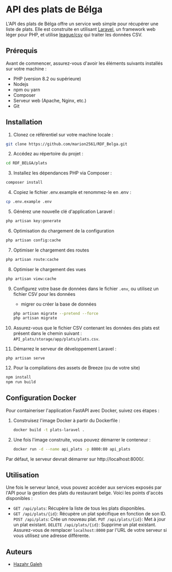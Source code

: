 # API des plats de Bélga
L'API des plats de Bélga offre un service web simple pour récupérer une liste de plats. Elle est construite en utilisant [Laravel](https://laravel.com/), un framework web léger pour PHP, et utilise [league/csv]() qui traiter les données CSV.
## Prérequis
Avant de commencer, assurez-vous d'avoir les éléments suivants installés sur votre machine :
- PHP (version 8.2 ou supérieure)
- Nodejs
- npm ou yarn
- Composer
- Serveur web (Apache, Nginx, etc.)
- Git
## Installation
1. Clonez ce référentiel sur votre machine locale :
```.sh
git clone https://github.com/marion2561/RDF_Belga.git
```
2. Accédez au répertoire du projet :
```.sh
cd RDF_BELGA/plats
```
3. Installez les dépendances PHP via Composer :
```.sh
composer install
```
4. Copiez le fichier .env.example et renommez-le en .env :
```.sh
cp .env.example .env
```
5. Générez une nouvelle clé d'application Laravel :
```.sh
php artisan key:generate
```

6. Optimisation du chargement de la configuration
```.sh
php artisan config:cache
```
7. Optimiser le chargement des routes
```.sh
php artisan route:cache
```
8. Optimiser le chargement des vues
```.sh
php artisan view:cache
```
9. Configurez votre base de données dans le fichier `.env`, ou utilisez un fichier CSV pour les données
   - migrer ou créer la base de données
   ```.sh
   php artisan migrate --pretend --force
   php artisan migrate
   ```

10. Assurez-vous que le fichier CSV contenant les données des plats est présent dans le chemin suivant : `API_plats/storage/app/plats/plats.csv`.

11. Démarrez le serveur de développement Laravel : 
```.php
php artisan serve
```

12. Pour la compilations des assets de Breeze (ou de votre site)
```.sh
npm install
npm run build
```
## Configuration Docker

Pour containeriser l'application FastAPI avec Docker, suivez ces étapes :

1. Construisez l'image Docker à partir du Dockerfile :
   ```bash
   docker build -t plats-laravel .
   ```

2. Une fois l'image construite, vous pouvez démarrer le conteneur :
   ```bash
   docker run -d --name api_plats -p 8000:80 api_plats
   ```

Par défaut, le serveur devrait démarrer sur http://localhost:8000/.

## Utilisation
Une fois le serveur lancé, vous pouvez accéder aux services exposés par l'API pour la gestion des plats du restaurant belge. Voici les points d'accès disponibles :

- `GET /api/plats`: Récupère la liste de tous les plats disponibles.
- `GET /api/plats/{id}`: Récupère un plat spécifique en fonction de son ID.
`POST /api/plats`: Crée un nouveau plat.
`PUT /api/plats/{id}`: Met à jour un plat existant.
`DELETE /api/plats/{id}`: Supprime un plat existant.
Assurez-vous de remplacer `localhost:8000` par l'URL de votre serveur si vous utilisez une adresse différente.

## Auteurs
- [Hazahr Galeh](https://github.com/hazhargaleh)